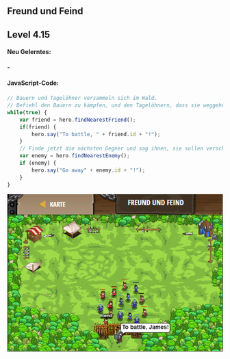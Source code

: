 ## **Freund und Feind**
## Level 4.15

#### Neu Gelerntes:
<b>-</b>

[comment]: <> (Was wurde gelernt und wie funktioniert die Technik?)

#### JavaScript-Code:
```js
// Bauern und Tagelöhner versammeln sich im Wald.
// Befiehl den Bauern zu kämpfen, und den Tagelöhnern, dass sie weggehen sollen!
while(true) {
    var friend = hero.findNearestFriend();
    if(friend) {
        hero.say("To battle, " + friend.id + "!");
    }
    // Finde jetzt die nächsten Gegner und sag ihnen, sie sollen verschwinden.
    var enemy = hero.findNearestEnemy();
    if (enemy) {
        hero.say("Go away" + enemy.id + "!");
    }
}
```
![image](lvl4_15.png)
